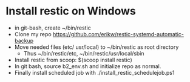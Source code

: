 # Install restic on Windows
* in git-bash, create ~/bin/restic
* Clone my repo https://github.com/erikw/restic-systemd-automatic-backup
* Move needed files (etc/ usr/local) to ~/bin/restic as root directory
  * Thus ~/bin/restic/etc, ~/bin/restic/usr/local/sbin
* Install restic from scoop: $(scoop install restic)
* In git bash, source b2_env.sh and initialize repo as normal.
* Finally install scheduled job with ./install_restic_schedulejob.ps1 

